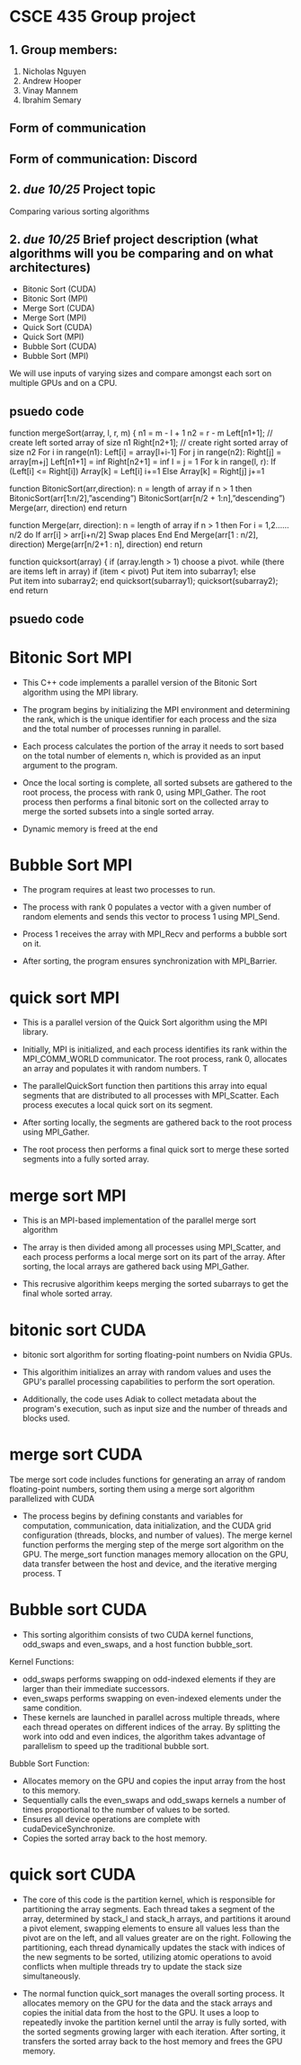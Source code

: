 # CSCE 435 Group project

## 1. Group members:
1. Nicholas Nguyen
2. Andrew Hooper
3. Vinay Mannem
4. Ibrahim Semary

## Form of communication
Form of communication: Discord
---

## 2. _due 10/25_ Project topic

Comparing various sorting algorithms

## 2. _due 10/25_ Brief project description (what algorithms will you be comparing and on what architectures)
- Bitonic Sort (CUDA)
- Bitonic Sort (MPI)
- Merge Sort (CUDA)
- Merge Sort (MPI)
- Quick Sort (CUDA)
- Quick Sort (MPI)
- Bubble Sort (CUDA)
- Bubble Sort (MPI)

We will use inputs of varying sizes and compare amongst each sort on multiple GPUs and on a CPU.

## psuedo code

function mergeSort(array, l, r, m) {
	n1 = m - l + 1
	n2 = r - m
	Left[n1+1]; // create left sorted array of size n1
	Right[n2+1]; // create right sorted array of size n2
	For i in range(n1):
		Left[i] = array[l+i-1]
	For j in range(n2):
		Right[j] = array[m+j]
	Left[n1+1] = inf
	Right[n2+1] = inf
	I = j = 1
	For k in range(l, r):
		If (Left[i] <= Right[i])
			Array[k] = Left[i]
			i+=1
		Else
			Array[k] = Right[j]
			j+=1

function BitonicSort(arr,direction):
   	 n = length of array
   	 if n > 1 then
        		BitonicSort(arr[1:n/2],”ascending”)
		BitonicSort(arr[n/2 + 1:n],”descending”)
		Merge(arr, direction)
	end
return

function Merge(arr, direction):
   	 n = length of array
   	if n > 1 then
        		For i = 1,2……n/2 do
			If arr[i] > arr[i+n/2]
				Swap places
			End
		End
		Merge(arr[1 : n/2], direction)
Merge(arr[n/2+1 : n], direction)
	end
return

function quicksort(array) {
	if (array.length > 1) 
		choose a pivot.
		while (there are items left in array) 
			if (item < pivot)
				Put item into subarray1;
			else	
				Put item into subarray2;
		end
		quicksort(subarray1);
		quicksort(subarray2);
	end
return

## psuedo code

# Bitonic Sort MPI

- This C++ code implements a parallel version of the Bitonic Sort algorithm using the MPI library.

- The program begins by initializing the MPI environment and determining the rank, which is the unique identifier for each process and the siza and the total number of processes running in parallel. 

- Each process calculates the portion of the array it needs to sort based on the total number of elements n, which is provided as an input argument to the program.

- Once the local sorting is complete, all sorted subsets are gathered to the root process, the process with rank 0, using MPI_Gather. The root process then performs a final bitonic sort on the collected array to merge the sorted subsets into a single sorted array.

- Dynamic memory is freed at the end

# Bubble Sort MPI

- The program requires at least two processes to run. 

- The process with rank 0 populates a vector with a given number of random elements and sends this vector to process 1 using MPI_Send. 

- Process 1 receives the array with MPI_Recv and performs a bubble sort on it. 

- After sorting, the program ensures synchronization with MPI_Barrier. 

# quick sort MPI
- This is a parallel version of the Quick Sort algorithm using the MPI library.

- Initially, MPI is initialized, and each process identifies its rank within the MPI_COMM_WORLD communicator. The root process, rank 0,  allocates an array and populates it with random numbers. T
 
- The parallelQuickSort function then partitions this array into equal segments that are distributed to all processes with MPI_Scatter. Each process executes a local quick sort on its segment. 
 
- After sorting locally, the segments are gathered back to the root process using MPI_Gather. 
 
- The root process then performs a final quick sort to merge these sorted segments into a fully sorted array.

# merge sort MPI
- This is an MPI-based implementation of the parallel merge sort algorithm

- The array is then divided among all processes using MPI_Scatter, and each process performs a local merge sort on its part of the array. After sorting, the local arrays are gathered back using MPI_Gather.

- This recrusive algorithim keeps merging the sorted subarrays to get the final whole sorted array. 

# bitonic sort CUDA

- bitonic sort algorithm for sorting floating-point numbers on Nvidia GPUs. 

- This algorithim initializes an array with random values and uses the GPU's parallel processing capabilities to perform the sort operation. 

- Additionally, the code uses Adiak to collect metadata about the program's execution, such as input size and the number of threads and blocks used. 

# merge sort CUDA

Tbe merge sort code includes functions for generating an array of random floating-point numbers, sorting them using a merge sort algorithm parallelized with CUDA

- The process begins by defining constants and variables for computation, communication, data initialization, and the CUDA grid configuration (threads, blocks, and number of values). The merge kernel function performs the merging step of the merge sort algorithm on the GPU. The merge_sort function manages memory allocation on the GPU, data transfer between the host and device, and the iterative merging process. T

# Bubble sort CUDA

- This sorting algorithim consists of two CUDA kernel functions, odd_swaps and even_swaps, and a host function bubble_sort.

Kernel Functions:
- odd_swaps performs swapping on odd-indexed elements if they are larger than their immediate successors.
- even_swaps performs swapping on even-indexed elements under the same condition.
- These kernels are launched in parallel across multiple threads, where each thread operates on different indices of the array. By splitting the work into odd and even indices, the algorithm takes advantage of parallelism to speed up the traditional bubble sort.

Bubble Sort Function:
- Allocates memory on the GPU and copies the input array from the host to this memory.
- Sequentially calls the even_swaps and odd_swaps kernels a number of times proportional to the number of values to be sorted.
- Ensures all device operations are complete with cudaDeviceSynchronize.
- Copies the sorted array back to the host memory.

# quick sort CUDA
- The core of this code is the partition kernel, which is responsible for partitioning the array segments. Each thread takes a segment of the array, determined by stack_l and stack_h arrays, and partitions it around a pivot element, swapping elements to ensure all values less than the pivot are on the left, and all values greater are on the right. Following the partitioning, each thread dynamically updates the stack with indices of the new segments to be sorted, utilizing atomic operations to avoid conflicts when multiple threads try to update the stack size simultaneously.

- The normal function quick_sort manages the overall sorting process. It allocates memory on the GPU for the data and the stack arrays and copies the initial data from the host to the GPU. It uses a loop to repeatedly invoke the partition kernel until the array is fully sorted, with the sorted segments growing larger with each iteration. After sorting, it transfers the sorted array back to the host memory and frees the GPU memory. 
 





